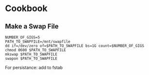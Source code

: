 # Cookbook

## Make a Swap File

```
NUMBER_OF_GIGS=5
PATH_TO_SWAPFILE=/mnt/swapfile
dd if=/dev/zero of=$PATH_TO_SWAPFILE bs=1G count=$NUMBER_OF_GIGS
chmod 0600 $PATH_TO_SWAPFILE
mkswap $PATH_TO_SWAPFILE
swapon $PATH_TO_SWAPFILE
```

For persistance: add to fstab
